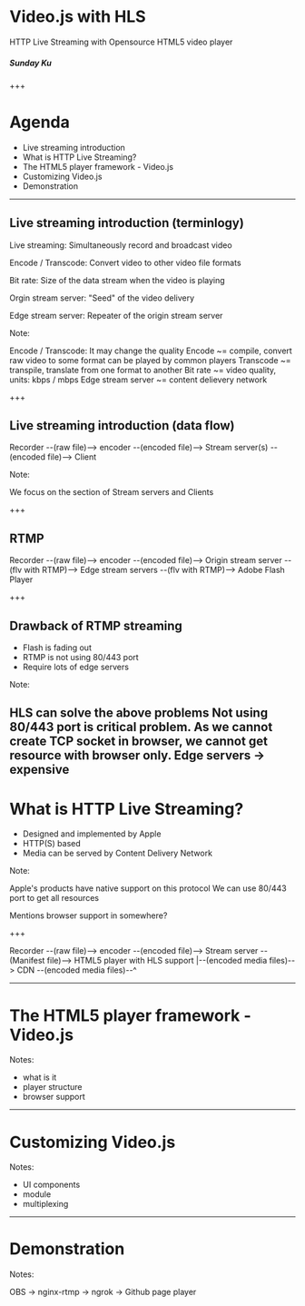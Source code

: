 # Video.js with HLS

HTTP Live Streaming with Opensource HTML5 video player

##### Sunday Ku

+++

# Agenda

- Live streaming introduction
- What is HTTP Live Streaming?
- The HTML5 player framework - Video.js
- Customizing Video.js
- Demonstration

---

## Live streaming introduction (terminlogy)

Live streaming: Simultaneously record and broadcast video

Encode / Transcode: Convert video to other video file formats

Bit rate: Size of the data stream when the video is playing

Orgin stream server: "Seed" of the video delivery

Edge stream server: Repeater of the origin stream server

Note:

Encode / Transcode: It may change the quality
Encode ~= compile, convert raw video to some format can be played by common players
Transcode ~= transpile, translate from one format to another
Bit rate ~= video quality, units: kbps / mbps
Edge stream server ~= content delievery network

+++

## Live streaming introduction (data flow)

Recorder --(raw file)--> encoder --(encoded file)--> Stream server(s) --(encoded file)--> Client

Note:

We focus on the section of Stream servers and Clients

+++

## RTMP

Recorder --(raw file)--> encoder --(encoded file)--> Origin stream server --(flv with RTMP)--> Edge stream servers --(flv with RTMP)--> Adobe Flash Player

+++

## Drawback of RTMP streaming

- Flash is fading out
- RTMP is not using 80/443 port
- Require lots of edge servers

Note:

HLS can solve the above problems
Not using 80/443 port is critical problem. As we cannot create TCP socket in browser, we cannot get resource with browser only.
Edge servers -> expensive
---

# What is HTTP Live Streaming?

- Designed and implemented by Apple
- HTTP(S) based
- Media can be served by Content Delivery Network

Note:

Apple's products have native support on this protocol
We can use 80/443 port to get all resources

Mentions browser support in somewhere?

+++

Recorder --(raw file)--> encoder --(encoded file)--> Stream server --(Manifest file)--> HTML5 player with HLS support
                                                       |--(encoded media files)--> CDN --(encoded media files)--^

---

# The HTML5 player framework - Video.js

Notes:

- what is it
- player structure
- browser support

---

# Customizing Video.js

Notes:

- UI components
- module
- multiplexing

---

# Demonstration

Notes:

OBS -> nginx-rtmp -> ngrok -> Github page player